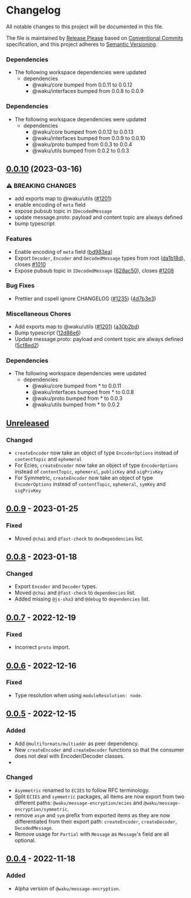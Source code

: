 # Changelog

All notable changes to this project will be documented in this file.

The file is maintained by [Release Please](https://github.com/googleapis/release-please) based on [Conventional Commits](https://www.conventionalcommits.org) specification,
and this project adheres to [Semantic Versioning](https://semver.org/spec/v2.0.0.html).

### Dependencies

- The following workspace dependencies were updated
  - dependencies
    - @waku/core bumped from 0.0.11 to 0.0.12
    - @waku/interfaces bumped from 0.0.8 to 0.0.9

### Dependencies

- The following workspace dependencies were updated
  - dependencies
    - @waku/core bumped from 0.0.12 to 0.0.13
    - @waku/interfaces bumped from 0.0.9 to 0.0.10
    - @waku/proto bumped from 0.0.3 to 0.0.4
    - @waku/utils bumped from 0.0.2 to 0.0.3

## [0.0.10](https://github.com/waku-org/js-waku/compare/message-encryption-v0.0.9...message-encryption-v0.0.10) (2023-03-16)

### ⚠ BREAKING CHANGES

- add exports map to @waku/utils ([#1201](https://github.com/waku-org/js-waku/issues/1201))
- enable encoding of `meta` field
- expose pubsub topic in `IDecodedMessage`
- update message.proto: payload and content topic are always defined
- bump typescript

### Features

- Enable encoding of `meta` field ([bd983ea](https://github.com/waku-org/js-waku/commit/bd983ea48ee73fda5a7137d5ef681965aeabb4a5))
- Export `Decoder`, `Encoder` and `DecodedMessage` types from root ([da1b18d](https://github.com/waku-org/js-waku/commit/da1b18d9956259af4cb2e6f7c1f06de52b6ec3ac)), closes [#1010](https://github.com/waku-org/js-waku/issues/1010)
- Expose pubsub topic in `IDecodedMessage` ([628ac50](https://github.com/waku-org/js-waku/commit/628ac50d7104ec3c1dff44db58077a85db6b6aa1)), closes [#1208](https://github.com/waku-org/js-waku/issues/1208)

### Bug Fixes

- Prettier and cspell ignore CHANGELOG ([#1235](https://github.com/waku-org/js-waku/issues/1235)) ([4d7b3e3](https://github.com/waku-org/js-waku/commit/4d7b3e39e6761afaf5d05a13cc4b3c23e15f9bd5))

### Miscellaneous Chores

- Add exports map to @waku/utils ([#1201](https://github.com/waku-org/js-waku/issues/1201)) ([a30b2bd](https://github.com/waku-org/js-waku/commit/a30b2bd747dedeef69b46cfafb88898ba35d8f67))
- Bump typescript ([12d86e6](https://github.com/waku-org/js-waku/commit/12d86e6abcc68e27c39ca86b4f0dc2b68cdd6000))
- Update message.proto: payload and content topic are always defined ([5cf8ed2](https://github.com/waku-org/js-waku/commit/5cf8ed2030c9efbc4c4b66aa801827482c1e4249))

### Dependencies

- The following workspace dependencies were updated
  - dependencies
    - @waku/core bumped from \* to 0.0.11
    - @waku/interfaces bumped from \* to 0.0.8
    - @waku/proto bumped from \* to 0.0.3
    - @waku/utils bumped from \* to 0.0.2

## [Unreleased]

### Changed

- `createEncoder` now take an object of type `EncoderOptions` instead of `contentTopic` and `ephemeral`
- For Ecies, `createEncoder` now take an object of type `EncoderOptions` instead of `contentTopic`, `ephemeral`, `publicKey` and `sigPrivKey`
- For Symmetric, `createEncoder` now take an object of type `EncoderOptions` instead of `contentTopic`, `ephemeral`, `symKey` and `sigPrivKey`

## [0.0.9] - 2023-01-25

### Fixed

- Moved `@chai` and `@fast-check` to `devDependencies` list.

## [0.0.8] - 2023-01-18

### Changed

- Export `Encoder` and `Decoder` types.
- Moved `@chai` and `@fast-check` to `dependencies` list.
- Added missing `@js-sha3` and `@debug` to `dependencies` list.

## [0.0.7] - 2022-12-19

### Fixed

- Incorrect `proto` import.

## [0.0.6] - 2022-12-16

### Fixed

- Type resolution when using `moduleResolution: node`.

## [0.0.5] - 2022-12-15

### Added

- Add `@multiformats/multiaddr` as peer dependency.
- New `createEncoder` and `createDecoder` functions so that the consumer does not deal with Encoder/Decoder classes.
-

### Changed

- `Asymmetric` renamed to `ECIES` to follow RFC terminology.
- Split `ECIES` and `symmetric` packages, all items are now export from two different paths: `@waku/message-encryption/ecies` and `@waku/message-encryption/symmetric`.
- remove `asym` and `sym` prefix from exported items as they are now differentiated from their export path: `createEncoder`, `createDecoder`, `DecodedMessage`.
- Remove usage for `Partial` with `Message` as `Message`'s field are all optional.

## [0.0.4] - 2022-11-18

### Added

- Alpha version of `@waku/message-encryption`.

[unreleased]: https://github.com/waku-org/js-waku/compare/@waku/message-encryption@0.0.9...HEAD
[0.0.9]: https://github.com/waku-org/js-waku/compare/@waku/message-encryption@0.0.8...@waku/message-encryption@0.0.9
[0.0.8]: https://github.com/waku-org/js-waku/compare/@waku/message-encryption@0.0.7...@waku/message-encryption@0.0.8
[0.0.7]: https://github.com/waku-org/js-waku/compare/@waku/message-encryption@0.0.6...@waku/message-encryption@0.0.7
[0.0.6]: https://github.com/waku-org/js-waku/compare/@waku/message-encryption@0.0.5...@waku/message-encryption@0.0.6
[0.0.5]: https://github.com/waku-org/js-waku/compare/@waku/message-encryption@0.0.4...@waku/message-encryption@0.0.5
[0.0.4]: https://github.com/waku-org/js-waku/compare/@waku/message-encryption@0.0.3...@waku/message-encryption@0.0.4
[0.0.3]: https://github.com/waku-org/js-waku/compare/@waku/message-encryption@0.0.2...%40waku/message-encryption@0.0.3
[0.0.2]: https://github.com/waku-org/js-waku/compare/@waku/message-encryption@0.0.1...%40waku/message-encryption@0.0.2
[0.0.1]: https://github.com/status-im/js-waku/compare/a20b7809d61ff9a9732aba82b99bbe99f229b935...%40waku/message-encryption%400.0.2
